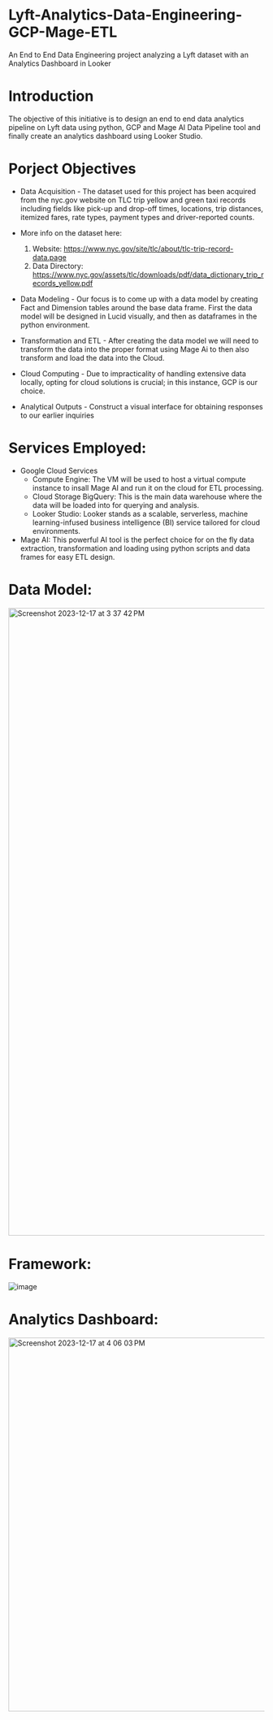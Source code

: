 # Lyft-Analytics-Data-Engineering-GCP-Mage-ETL
An End to End Data Engineering project analyzing a Lyft dataset with an Analytics Dashboard in Looker

# Introduction    
The objective of this initiative is to design an end to end data analytics pipeline on Lyft data using python, GCP and Mage AI Data Pipeline tool and finally create an analytics dashboard using Looker Studio. 

# Porject Objectives

* Data Acquisition - The dataset used for this project has been acquired from the nyc.gov website on TLC trip yellow and green taxi records including fields like pick-up and drop-off times, locations, trip distances, itemized fares, rate types, payment types and driver-reported counts.

* More info on the dataset here:
  1. Website: https://www.nyc.gov/site/tlc/about/tlc-trip-record-data.page
  2. Data Directory: https://www.nyc.gov/assets/tlc/downloads/pdf/data_dictionary_trip_records_yellow.pdf
 
* Data Modeling - Our focus is to come up with a data model by creating Fact and Dimension tables around the base data frame. First the data model will be designed in Lucid visually, and then as dataframes in the python environment.

* Transformation and ETL - After creating the data model we will need to transform the data into the proper format using Mage Ai to then also transform and load the data into the Cloud.

* Cloud Computing - Due to impracticality of handling extensive data locally, opting for cloud solutions is crucial; in this instance, GCP is our choice.

* Analytical Outputs - Construct a visual interface for obtaining responses to our earlier inquiries

# Services Employed: 

* Google Cloud Services
    * Compute Engine: The VM will be used to host a virtual compute instance to insall Mage AI and run it on the cloud for ETL processing. 
    * Cloud Storage BigQuery: This is the main data warehouse where the data will be loaded into for querying and analysis.
    * Looker Studio: Looker stands as a scalable, serverless, machine learning-infused business intelligence (BI) service tailored for cloud environments.
* Mage AI: This powerful AI tool is the perfect choice for on the fly data extraction, transformation and loading using python scripts and data frames for easy ETL design. 
 
# Data Model:

<img width="1236" alt="Screenshot 2023-12-17 at 3 37 42 PM" src="https://github.com/snehalsmalladi/Lyft-Analytics-Data-Engineering-GCP-Mage-ETL/assets/75508260/e92fe95d-a6b3-481d-a81f-f9868ee81acc">

# Framework:

![image](https://github.com/snehalsmalladi/Lyft-Analytics-Data-Engineering-GCP-Mage-ETL/assets/75508260/1cbd68b0-55b3-4f56-b221-0c51ca263456)

# Analytics Dashboard:

<img width="736" alt="Screenshot 2023-12-17 at 4 06 03 PM" src="https://github.com/snehalsmalladi/Lyft-Analytics-Data-Engineering-GCP-Mage-ETL/assets/75508260/1b619e48-9624-4441-ace5-55544dd4bbd6">



